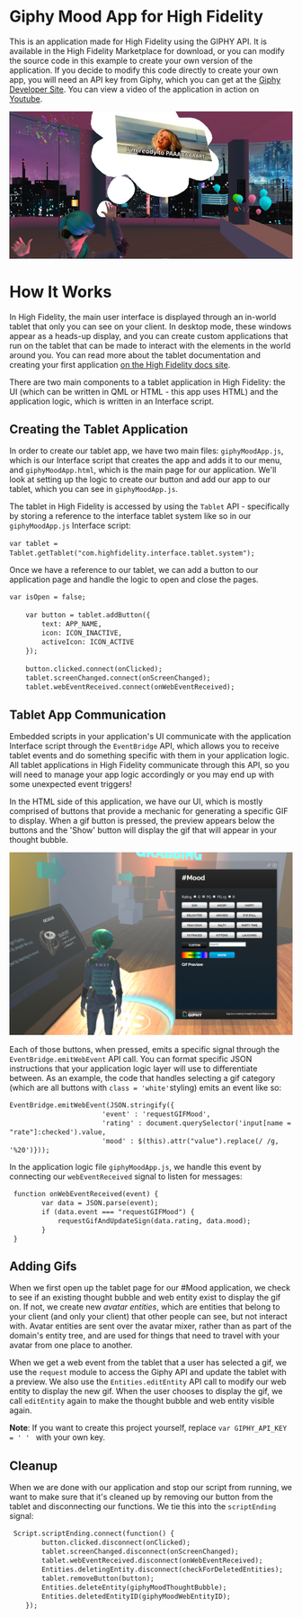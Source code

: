 # Giphy Mood App for High Fidelity
This is an application made for High Fidelity using the GIPHY API. It is available in the High Fidelity Marketplace for download, or you can modify the source code in this example to create your own version of the application. If you decide to modify this code directly to create your own app, you will need an API key from Giphy, which you can get at the [Giphy Developer Site](https://developers.giphy.com/). You can view a video of the application in action on [Youtube](https://youtu.be/mSvPA-qRNR0).

![A thought bubble with a gif playing](https://github.com/misslivirose/hifi-examples/blob/master/giphy-bubble/images/header.PNG)

# How It Works
In High Fidelity, the main user interface is displayed through an in-world tablet that only you can see on your client. In desktop mode, these windows appear as a heads-up display, and you can create custom applications that run on the tablet that can be made to interact with the elements in the world around you. You can read more about the tablet documentation and creating your first application [on the High Fidelity docs site](https://docs.highfidelity.com/learn-with-us/create-a-tablet-app). 

There are two main components to a tablet application in High Fidelity: the UI (which can be written in QML or HTML - this app uses HTML) and the application logic, which is written in an Interface script.

## Creating the Tablet Application
In order to create our tablet app, we have two main files: `giphyMoodApp.js`, which is our Interface script that creates the app and adds it to our menu, and `giphyMoodApp.html`, which is the main page for our application. We'll look at setting up the logic to create our button and add our app to our tablet, which you can see in `giphyMoodApp.js`. 

The tablet in High Fidelity is accessed by using the `Tablet` API - specifically by storing a reference to the interface tablet system like so in our `giphyMoodApp.js` Interface script:

`var tablet = Tablet.getTablet("com.highfidelity.interface.tablet.system");` 

Once we have a reference to our tablet, we can add a button to our application page and handle the logic to open and close the pages. 

```
var isOpen = false;
  
    var button = tablet.addButton({
        text: APP_NAME, 
        icon: ICON_INACTIVE,
        activeIcon: ICON_ACTIVE
    });

    button.clicked.connect(onClicked);
    tablet.screenChanged.connect(onScreenChanged);
    tablet.webEventReceived.connect(onWebEventReceived);
```

## Tablet App Communication
Embedded scripts in your application's UI communicate with the application Interface script through the `EventBridge` API, which allows you to receive tablet events and do something specific with them in your application logic. All tablet applications in High Fidelity communicate through this API, so you will need to manage your app logic accordingly or you may end up with some unexpected event triggers!

In the HTML side of this application, we have our UI, which is mostly comprised of buttons that provide a mechanic for generating a specific GIF to display. When a gif button is pressed, the preview appears below the buttons and the 'Show' button will display the gif that will appear in your thought bubble. 

![The tablet UI for the giphy thought bubble app](https://github.com/misslivirose/hifi-examples/blob/master/giphy-bubble/images/ui.PNG)

Each of those buttons, when pressed, emits a specific signal through the `EventBridge.emitWebEvent` API call. You can format specific JSON instructions that your application logic layer will use to differentiate between. As an example, the code that handles selecting a gif category (which are all buttons with `class = 'white'`styling) emits an event like so: 

```
EventBridge.emitWebEvent(JSON.stringify({
                       'event' : 'requestGIFMood', 
                       'rating' : document.querySelector('input[name = "rate"]:checked').value,
                       'mood' : $(this).attr("value").replace(/ /g, '%20')}));
 ```                  

In the application logic file `giphyMoodApp.js`, we handle this event by connecting our `webEventReceived` signal to listen for messages:

```
 function onWebEventReceived(event) {
        var data = JSON.parse(event);
        if (data.event === "requestGIFMood") {
            requestGifAndUpdateSign(data.rating, data.mood);
        } 
 }
 ```

## Adding Gifs
When we first open up the tablet page for our #Mood application, we check to see if an existing thought bubble and web entity exist to display the gif on. If not, we create new _avatar entities_, which are entities that belong to your client (and only your client) that other people can see, but not interact with. Avatar entities are sent over the avatar mixer, rather than as part of the domain's entity tree, and are used for things that need to travel with your avatar from one place to another.

When we get a web event from the tablet that a user has selected a gif, we use the `request` module to access the Giphy API and update the tablet with a preview. We also use the `Entities.editEntity` API call to modify our web entity to display the new gif. When the user chooses to display the gif, we call `editEntity` again to make the thought bubble and web entity visible again.

**Note**: If you want to create this project yourself, replace `var GIPHY_API_KEY = ' ' ` with your own key. 

## Cleanup
When we are done with our application and stop our script from running, we want to make sure that it's cleaned up by removing our button from the tablet and disconnecting our functions. We tie this into the `scriptEnding` signal:

```
 Script.scriptEnding.connect(function() {
        button.clicked.disconnect(onClicked);
        tablet.screenChanged.disconnect(onScreenChanged);
        tablet.webEventReceived.disconnect(onWebEventReceived);
        Entities.deletingEntity.disconnect(checkForDeletedEntities);
        tablet.removeButton(button);
        Entities.deleteEntity(giphyMoodThoughtBubble);
        Entities.deletedEntityID(giphyMoodWebEntityID);
    });
```
